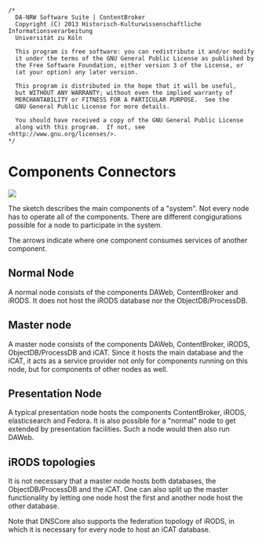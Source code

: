 	/*
	  DA-NRW Software Suite | ContentBroker
	  Copyright (C) 2013 Historisch-Kulturwissenschaftliche Informationsverarbeitung
	  Universität zu Köln
	
	  This program is free software: you can redistribute it and/or modify
	  it under the terms of the GNU General Public License as published by
	  the Free Software Foundation, either version 3 of the License, or
	  (at your option) any later version.
	
	  This program is distributed in the hope that it will be useful,
	  but WITHOUT ANY WARRANTY; without even the implied warranty of
	  MERCHANTABILITY or FITNESS FOR A PARTICULAR PURPOSE.  See the
	  GNU General Public License for more details.
	
	  You should have received a copy of the GNU General Public License
	  along with this program.  If not, see <http://www.gnu.org/licenses/>.
	*/
	
# Components Connectors

![](https://raw.github.com/da-nrw/DNSCore/master/ContentBroker/src/main/markdown/components_connectors.jpg)

The sketch describes the main components of a "system". Not every node has to operate all of the components.
There are different congigurations possible for a node to participate in the system.

The arrows indicate where one component consumes services of another component.

## Normal Node

A normal node consists of the components DAWeb, ContentBroker and iRODS. 
It does not host the iRODS database nor the ObjectDB/ProcessDB.

## Master node

A master node consists of the components DAWeb, ContentBroker, iRODS, ObjectDB/ProcessDB and iCAT.
Since it hosts the main database and the iCAT, it acts as a service provider not only for components
running on this node, but for components of other nodes as well.

## Presentation Node

A typical presentation node hosts the components ContentBroker, iRODS, elasticsearch and Fedora. It is also
possible for a "normal" node to get extended by presentation facilities. Such a node would then also run DAWeb.

## iRODS topologies

It is not necessary that a master node hosts both databases, the ObjectDB/ProcessDB and the iCAT.
One can also split up the master functionality by letting one node host the first and another node host the other 
database.

Note that DNSCore also supports the federation topology of iRODS, in which it is necessary for every node to
host an iCAT database.






